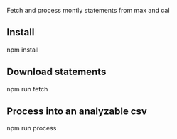 Fetch and process montly statements from max and cal

## Install 

npm install

## Download statements

npm run fetch

## Process into an analyzable csv

npm run process
